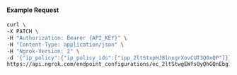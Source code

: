 <!-- Code generated for API Clients. DO NOT EDIT. -->

#### Example Request

```bash
curl \
-X PATCH \
-H "Authorization: Bearer {API_KEY}" \
-H "Content-Type: application/json" \
-H "Ngrok-Version: 2" \
-d '{"ip_policy":{"ip_policy_ids":["ipp_2ltStxpHJ8lnxgrXovCUT3Q0xQP"]}}' \
https://api.ngrok.com/endpoint_configurations/ec_2ltStwgEWfsOyQhGQnEbg1E3JoR
```
